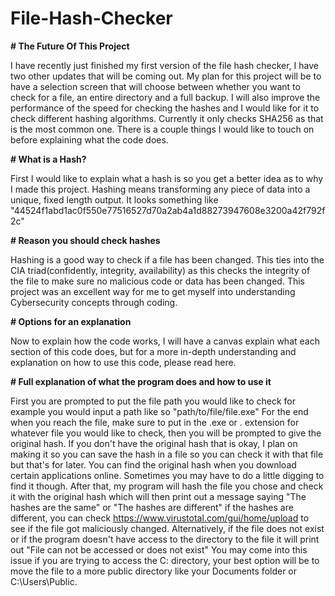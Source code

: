 # File-Hash-Checker
**# The Future Of This Project**

I have recently just finished my first version of the file hash checker, I have two other updates that will be coming out. My plan for this project will be to have a selection screen that will choose between whether you want to check for a file, an entire directory and a full backup. I will also improve the performance of the speed for checking the hashes and I would like for it to check different hashing algorithms. Currently it only checks SHA256 as that is the most common one.
There is a couple things I would like to touch on before explaining what the code does. 

**# What is a Hash?**

First I would like to explain what a hash is so you get a better idea as to why I made this project. Hashing means transforming any piece of data into a unique, fixed length output. It looks something like 
"44524f1abd1ac0f550e77516527d70a2ab4a1d88273947608e3200a42f792f2c"

**# Reason you should check hashes**

Hashing is a good way to check if a file has been changed. This ties into the CIA triad(confidently, integrity, availability) as this checks the integrity of the file to make sure no malicious code or data has been changed. This project was an excellent way for me to get myself into understanding Cybersecurity concepts through coding.

**# Options for an explanation**

Now to explain how the code works, I will have a canvas explain what each section of this code does, but for a more in-depth understanding and explanation on how to use this code, please read here.

**# Full explanation of what the program does and how to use it**

First you are prompted to put the file path you would like to check for example you would input a path like so "path/to/file/file.exe" For the end when you reach the file, make sure to put in the .exe or . extension for whatever file you would like to check, then you will be prompted to give the original hash. If you don't have the original hash that is okay, I plan on making it so you can save the hash in a file so you can check it with that file but that's for later. You can find the original hash when you download certain applications online. Sometimes you may have to do a little digging to find it though. After that, my program will hash the file you chose and check it with the original hash which will then print out a message saying "The hashes are the same" or "The hashes are different" if the hashes are different, you can check https://www.virustotal.com/gui/home/upload to see if the file got maliciously changed. Alternatively, if the file does not exist or if the program doesn't have access to the directory to the file it will print out "File can not be accessed or does not exist" You may come into this issue if you are trying to access the C: directory, your best option will be to move the file to a more public directory like your Documents folder or C:\Users\Public.
